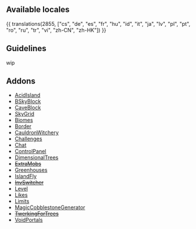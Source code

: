 ## Available locales

{{ translations(2855, ["cs", "de", "es", "fr", "hu", "id", "it", "ja", "lv", "pl", "pt", "ro", "ru", "tr", "vi", "zh-CN", "zh-HK"]) }}

## Guidelines
wip

## Addons
- [AcidIsland](/gamemodes/AcidIsland/#translations)
- [BSkyBlock](/gamemodes/BSkyBlock/#translations)
- [CaveBlock](/gamemodes/CaveBlock/#translations)
- [SkyGrid](/gamemodes/SkyGrid/#translations)
- [Biomes](/addons/Biomes/#translations)
- [Border](/addons/Border/#translations)
- [CauldronWitchery](/addons/CauldronWitchery/#translations)
- [Challenges](/addons/Challenges/#translations)
- [Chat](/addons/Chat/#translations)
- [ControlPanel](/addons/ControlPanel/#translations)
- [DimensionalTrees](/addons/DimensionalTrees/#translations)
- ~~[ExtraMobs](Addons)~~
- [Greenhouses](/addons/Greenhouses/#translations)
- [IslandFly](/addons/IslandFly/#translations)
- ~~[InvSwitcher](Addons)~~
- [Level](/addons/Level/#translations)
- [Likes](/addons/Likes/#translations)
- [Limits](/addons/Limits/#translations)
- [MagicCobblestoneGenerator](/addons/MagicCobblestoneGenerator/#translations)
- ~~[TwerkingForTrees](Addons)~~
- [VoidPortals](/addons/VoidPortals/#translations)
